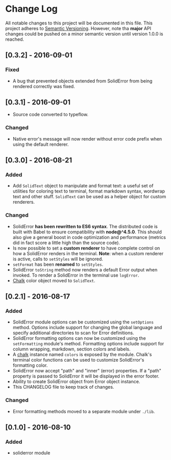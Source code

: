 # Change Log

All notable changes to this project will be documented in this file.
This project adheres to [Semantic Versioning](http://semver.org/). However, note tha **major** API changes could be pushed on a minor semantic version until version 1.0.0 is reached.

## [0.3.2] - 2016-09-01

### Fixed
- A bug that prevented objects extended from SolidError from being rendered correctly was fixed.

## [0.3.1] - 2016-09-01

- Source code converted to typeflow.

### Changed
- Native error's message will now render without error code prefix when using
the default renderer.


## [0.3.0] - 2016-08-21

### Added
- Add `SolidText` object to manipulate and format text: a useful set of
  utilities for coloring text to terminal, format markdown syntax, wordwrap
  text and other stuff. `SolidText` can be used as a helper object for custom
  renderers.

### Changed
- SolidError **has been rewritten to ES6 syntax**. The distributed code is
  built with Babel to ensure compatibility with **node@^4.5.0**.
  This should also give a general boost in code optimization and performance
  (metrics did in fact score a little high than the source code).
- Is now possible to set a **custom renderer** to have complete control on
  how a SolidError renders in the terminal. **Note**: when a custom renderer
  is active, calls to `setStyles` will be ignored.
- `setFormat` has been **renamed** to `setStyles`.
- SolidError `toString` method now renders a default Error output when invoked.
  To render a SolidError in the terminal use `logError`.
- [Chalk][chalk] color object moved to `SolidText`.

## [0.2.1] - 2016-08-17

### Added
- SolidError module options can be customized using the `setOptions` method. Options include support for changing the global language and specify additional
directories to scan for Error definitions.
- SolidError formatting options can now be customized using the `setFormatting` module's method. Formatting options include support for column wrapping, markdown, section colors and labels.
- A [chalk][chalk] instance named `colors` is exposed by the module. Chalk's terminal color functions can be used to customize SolidError's formatting color.
- SolidError now accept "path" and "inner" (error) properties. If a "path"
  property is passed to SolidError it will be displayed in the error footer.
- Ability to create SolidError object from Error object instance.
- This CHANGELOG file to keep track of changes.


### Changed
- Error formatting methods moved to a separate module under `./lib`.

## [0.1.0] - 2016-08-10

### Added
- soliderror module

[chalk]: https://github.com/chalk/chalk "View Chalk project"
